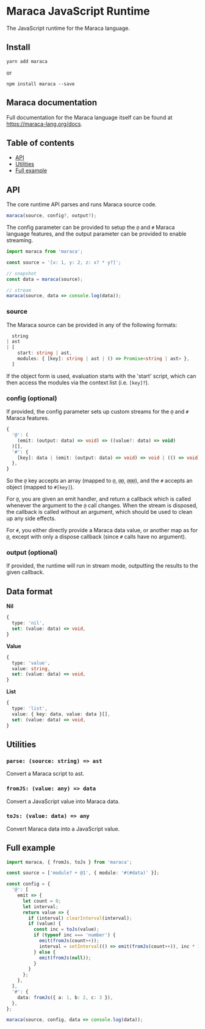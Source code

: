 # Maraca JavaScript Runtime

The JavaScript runtime for the Maraca language.

## Install

```
yarn add maraca
```

or

```
npm install maraca --save
```

## Maraca documentation

Full documentation for the Maraca language itself can be found at https://maraca-lang.org/docs.

## Table of contents

- [API](#api)
- [Utilities](#utilities)
- [Full example](#full-example)

## API

The core runtime API parses and runs Maraca source code.

```ts
maraca(source, config?, output?);
```

The config parameter can be provided to setup the `@` and `#` Maraca language features, and the output parameter can be provided to enable streaming.

```ts
import maraca from 'maraca';

const source = '[x: 1, y: 2, z: x? * y?]';

// snapshot
const data = maraca(source);

// stream
maraca(source, data => console.log(data));
```

### source

The Maraca source can be provided in any of the following formats:

```ts
  string
| ast
| [
    start: string | ast,
    modules: { [key]: string | ast | () => Promise<string | ast> },
  ]
```

If the object form is used, evaluation starts with the 'start' script, which can then access the modules via the context list (i.e. `[key]?`).

### config (optional)

If provided, the config parameter sets up custom streams for the `@` and `#` Maraca features.

```ts
{
  '@': (
    (emit: (output: data) => void) => ((value?: data) => void)
  )[],
  '#': {
    [key]: data | (emit: (output: data) => void) => void | (() => void)
  },
}
```

So the `@` key accepts an array (mapped to `@`, `@@`, `@@@`), and the `#` accepts an object (mapped to `#[key]`).

For `@`, you are given an emit handler, and return a callback which is called whenever the argument to the `@` call changes. When the stream is disposed, the callback is called without an argument, which should be used to clean up any side effects.

For `#`, you either directly provide a Maraca data value, or another map as for `@`, except with only a dispose callback (since `#` calls have no argument).

### output (optional)

If provided, the runtime will run in stream mode, outputting the results to the given callback.

## Data format

**Nil**

```ts
{
  type: 'nil',
  set: (value: data) => void,
}
```

**Value**

```ts
{
  type: 'value',
  value: string,
  set: (value: data) => void,
}
```

**List**

```ts
{
  type: 'list',
  value: { key: data, value: data }[],
  set: (value: data) => void,
}
```

## Utilities

### `parse: (source: string) => ast`

Convert a Maraca script to ast.

### `fromJS: (value: any) => data`

Convert a JavaScript value into Maraca data.

### `toJs: (value: data) => any`

Convert Maraca data into a JavaScript value.

## Full example

```ts
import maraca, { fromJs, toJs } from 'maraca';

const source = ['module? + @1', { module: '#(#data)' }];

const config = {
  '@': [
    emit => {
      let count = 0;
      let interval;
      return value => {
        if (interval) clearInterval(interval);
        if (value) {
          const inc = toJs(value);
          if (typeof inc === 'number') {
            emit(fromJs(count++));
            interval = setInterval(() => emit(fromJs(count++)), inc * 1000);
          } else {
            emit(fromJs(null));
          }
        }
      };
    },
  ],
  '#': {
    data: fromJs({ a: 1, b: 2, c: 3 }),
  },
};

maraca(source, config, data => console.log(data));
```
